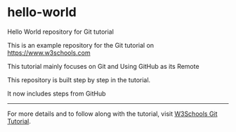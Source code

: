 # hello-world
Hello World repository for Git tutorial

This is an example repository for the Git tutorial on https://www.w3schools.com

This tutorial mainly focuses on Git and Using GitHub as its Remote

This repository is built step by step in the tutorial.

It now includes steps from GitHub

---

For more details and to follow along with the tutorial, visit [W3Schools Git Tutorial](https://www.w3schools.com/git/).

